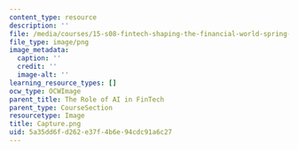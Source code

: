 ```yaml
---
content_type: resource
description: ''
file: /media/courses/15-s08-fintech-shaping-the-financial-world-spring-2020/5a35dd6fd262e37f4b6e94cdc91a6c27_Capture.png
file_type: image/png
image_metadata:
  caption: ''
  credit: ''
  image-alt: ''
learning_resource_types: []
ocw_type: OCWImage
parent_title: The Role of AI in FinTech
parent_type: CourseSection
resourcetype: Image
title: Capture.png
uid: 5a35dd6f-d262-e37f-4b6e-94cdc91a6c27
---
```

